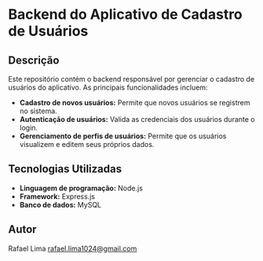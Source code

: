 # Backend do Aplicativo de Cadastro de Usuários

## Descrição

Este repositório contém o backend responsável por gerenciar o cadastro de usuários do aplicativo. As principais funcionalidades incluem:

- **Cadastro de novos usuários:** Permite que novos usuários se registrem no sistema.
- **Autenticação de usuários:** Valida as credenciais dos usuários durante o login.
- **Gerenciamento de perfis de usuários:** Permite que os usuários visualizem e editem seus próprios dados.

## Tecnologias Utilizadas

- **Linguagem de programação:** Node.js
- **Framework:** Express.js
- **Banco de dados:** MySQL

## Autor

Rafael Lima
rafael.lima1024@gmail.com

```



```
